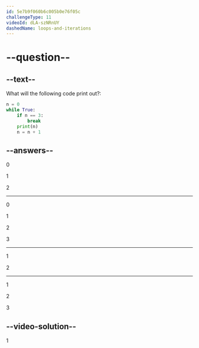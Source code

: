 ```yaml
---
id: 5e7b9f060b6c005b0e76f05c
challengeType: 11
videoId: dLA-szNRnUY
dashedName: loops-and-iterations
---
```


# --question--

## --text--

What will the following code print out?:

```python
n = 0
while True:
    if n == 3:
        break
    print(n)
    n = n + 1
```

## --answers--

0

1

2

---

0

1

2

3

---

1

2

---

1

2

3

## --video-solution--

1

